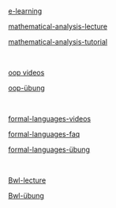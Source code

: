 <br>
<br>
<br>
<br>

[e-learning](https://e-learning.tuhh.de/studip/dispatch.php/start)

[mathematical-analysis-lecture](https://tuhh.zoom.us/j/87291343957?pwd=WjIxVmpTSWMxVXRxSVRKMFlxaXJLQT09)

[mathematical-analysis-tutorial](https://tuhh.zoom.us/j/84827648670?pwd=TDUzWE45bVlVUTNCZnJPMnZFZ0Y1UT09)

<br>

[oop videos](https://e-learning.tuhh.de/studip/plugins.php/coreforum/index/index/829d16c0c1cc3efba9a047528f253edb?cid=7c2aaa205573faadac1b0f7870223247#829d16c0c1cc3efba9a047528f253edb)

[oop-übung](https://tuhh.zoom.us/j/81157707736?pwd=Y2JrNVRuODd6ZFAxelpRcERoQkRUZz09)

<br>

[formal-languages-videos](https://e-learning.tuhh.de/studip/dispatch.php/course/scm?cid=a6778cce1d1177ed35db08abca403dab)

[formal-languages-faq](https://tuhh.zoom.us/j/81157707736?pwd=Y2JrNVRuODd6ZFAxelpRcERoQkRUZz09)

[formal-languages-übung](https://tuhh.zoom.us/j/85664609559?pwd=SitJcnVQa1BVSEdqVTJZNE1BTjVIdz09)

<br>

[Bwl-lecture](https://tuhh.zoom.us/j/82266019446)

[Bwl-übung](https://tuhh.zoom.us/j/85088337673?pwd=ZThhMVdGdjVBN0ExSFBaYi9Wd2t0dz09)
